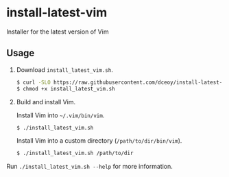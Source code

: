 install-latest-vim
==================

Installer for the latest version of Vim

Usage
-----

1.  Download `install_latest_vim.sh`.

    ```sh
    $ curl -SLO https://raw.githubusercontent.com/dceoy/install-latest-vim/master/install_latest_vim.sh
    $ chmod +x install_latest_vim.sh
    ```

2.  Build and install Vim.

    Install Vim into `~/.vim/bin/vim`.

    ```sh
    $ ./install_latest_vim.sh
    ```

    Install Vim into a custom directory (`/path/to/dir/bin/vim`).

    ```sh
    $ ./install_latest_vim.sh /path/to/dir
    ```

Run `./install_latest_vim.sh --help` for more information.
